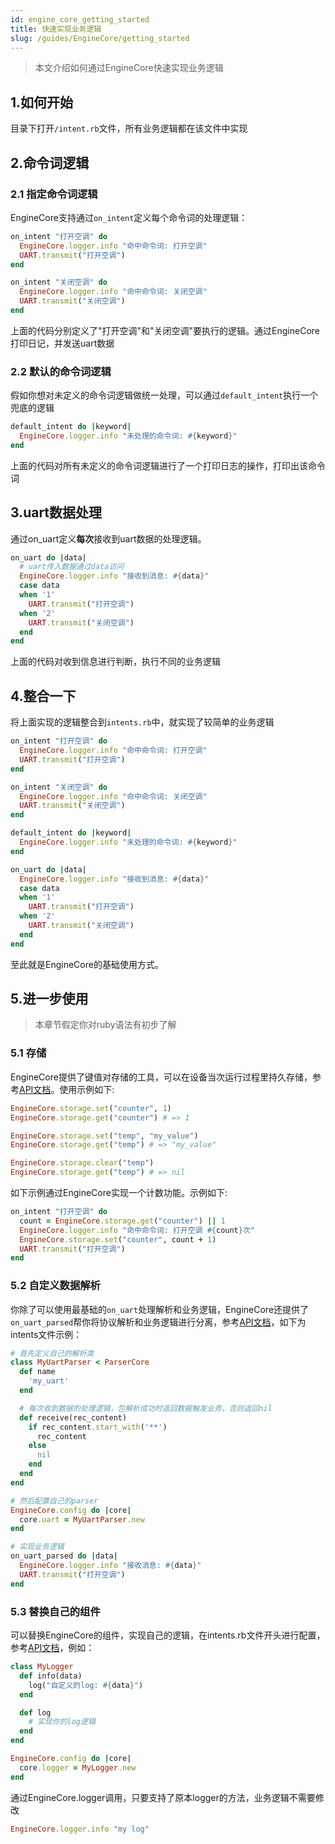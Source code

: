 ```yaml
---
id: engine_core_getting_started
title: 快速实现业务逻辑
slug: /guides/EngineCore/getting_started
---
```


> 本文介绍如何通过EngineCore快速实现业务逻辑

## 1.如何开始

目录下打开`/intent.rb`文件，所有业务逻辑都在该文件中实现

## 2.命令词逻辑

### 2.1 指定命令词逻辑

EngineCore支持通过`on_intent`定义每个命令词的处理逻辑：

```ruby
on_intent "打开空调" do
  EngineCore.logger.info "命中命令词: 打开空调"
  UART.transmit("打开空调")
end

on_intent "关闭空调" do
  EngineCore.logger.info "命中命令词: 关闭空调"
  UART.transmit("关闭空调")
end
```

上面的代码分别定义了"打开空调"和"关闭空调"要执行的逻辑。通过EngineCore打印日记，并发送uart数据

### 2.2 默认的命令词逻辑

假如你想对未定义的命令词逻辑做统一处理，可以通过`default_intent`执行一个兜底的逻辑

```ruby
default_intent do |keyword|
  EngineCore.logger.info "未处理的命令词: #{keyword}"
end
```

上面的代码对所有未定义的命令词逻辑进行了一个打印日志的操作，打印出该命令词

## 3.uart数据处理

通过on_uart定义**每次**接收到uart数据的处理逻辑。

```ruby
on_uart do |data|
  # uart传入数据通过data访问
  EngineCore.logger.info "接收到消息: #{data}"
  case data
  when '1'
    UART.transmit("打开空调")
  when '2'
    UART.transmit("关闭空调")
  end
end
```

上面的代码对收到信息进行判断，执行不同的业务逻辑

## 4.整合一下

将上面实现的逻辑整合到`intents.rb`中，就实现了较简单的业务逻辑

```ruby
on_intent "打开空调" do
  EngineCore.logger.info "命中命令词: 打开空调"
  UART.transmit("打开空调")
end

on_intent "关闭空调" do
  EngineCore.logger.info "命中命令词: 关闭空调"
  UART.transmit("关闭空调")
end

default_intent do |keyword|
  EngineCore.logger.info "未处理的命令词: #{keyword}"
end

on_uart do |data|
  EngineCore.logger.info "接收到消息: #{data}"
  case data
  when '1'
    UART.transmit("打开空调")
  when '2'
    UART.transmit("关闭空调")
  end
end
```

至此就是EngineCore的基础使用方式。

## 5.进一步使用

> 本章节假定你对ruby语法有初步了解

### 5.1 存储

EngineCore提供了键值对存储的工具，可以在设备当次运行过程里持久存储，参考[API文档](http://open.listenai.com/csksdk/csk4002/mruby/EngineStorage.html)。使用示例如下:

```ruby
EngineCore.storage.set("counter", 1)
EngineCore.storage.get("counter") # => 1

EngineCore.storage.set("temp", "my_value")
EngineCore.storage.get("temp") # => "my_value"

EngineCore.storage.clear("temp")
EngineCore.storage.get("temp") # => nil
```

如下示例通过EngineCore实现一个计数功能。示例如下:

```ruby
on_intent "打开空调" do
  count = EngineCore.storage.get("counter") || 1
  EngineCore.logger.info "命中命令词: 打开空调 #{count}次"
  EngineCore.storage.set("counter", count + 1)
  UART.transmit("打开空调")
end
```

### 5.2 自定义数据解析

你除了可以使用最基础的`on_uart`处理解析和业务逻辑，EngineCore还提供了`on_uart_parsed`帮你将协议解析和业务逻辑进行分离，参考[API文档](http://localhost:3102/csksdk/csk4002/mruby/Object.html#method-i-on_uart_parsed)，如下为intents文件示例：

```ruby
# 首先定义自己的解析类
class MyUartParser < ParserCore
  def name
    'my_uart'
  end

  # 每次收到数据的处理逻辑，包解析成功时返回数据触发业务，否则返回nil
  def receive(rec_content)
    if rec_content.start_with('**')
      rec_content
    else
      nil
    end
  end
end

# 然后配置自己的parser
EngineCore.config do |core|
  core.uart = MyUartParser.new
end

# 实现业务逻辑
on_uart_parsed do |data|
  EngineCore.logger.info "接收消息: #{data}"
  UART.transmit("打开空调")
end
```

### 5.3 替换自己的组件

可以替换EngineCore的组件，实现自己的逻辑，在intents.rb文件开头进行配置，参考[API文档](http://localhost:3102/csksdk/csk4002/mruby/EngineCore.html)，例如：

```ruby
class MyLogger
  def info(data)
    log("自定义的log: #{data}")
  end

  def log
    # 实现你的log逻辑
  end
end

EngineCore.config do |core|
  core.logger = MyLogger.new
end
```

通过EngineCore.logger调用，只要支持了原本logger的方法，业务逻辑不需要修改

```ruby
EngineCore.logger.info "my log"
```